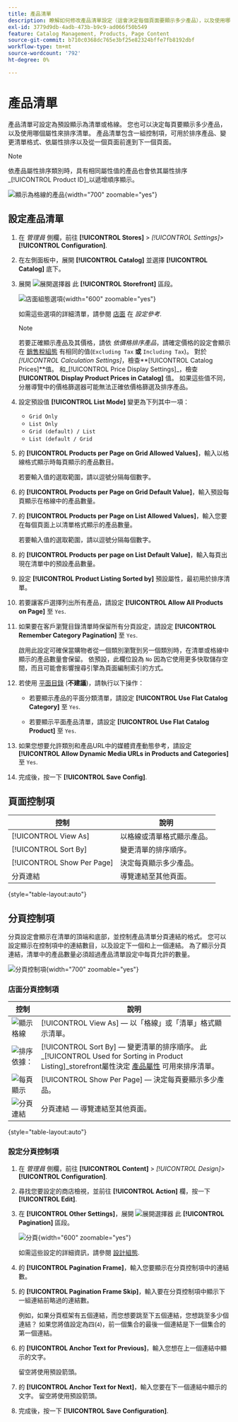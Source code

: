 ```yaml
---
title: 產品清單
description: 瞭解如何修改產品清單設定（這會決定每個頁面要顯示多少產品），以及使用哪個屬性來排序清單。
exl-id: 3779d9db-4adb-473b-b9c9-ad066f50b549
feature: Catalog Management, Products, Page Content
source-git-commit: b710c0368dc765e3bf25e82324bffe7fb8192dbf
workflow-type: tm+mt
source-wordcount: '792'
ht-degree: 0%

---
```


# 產品清單

產品清單可設定為預設顯示為清單或格線。 您也可以決定每頁要顯示多少產品，以及使用哪個屬性來排序清單。 產品清單包含一組控制項，可用於排序產品、變更清單格式、依屬性排序以及從一個頁面前進到下一個頁面。

>[!NOTE]
>
>依產品屬性排序類別時，具有相同屬性值的產品也會依其屬性排序 _[!UICONTROL Product ID]_以遞增順序顯示。

![顯示為格線的產品](./assets/storefront-catalog-page.png){width="700" zoomable="yes"}

## 設定產品清單

1. 在 _管理員_ 側欄，前往 **[!UICONTROL Stores]** > _[!UICONTROL Settings]_>**[!UICONTROL Configuration]**.

1. 在左側面板中，展開 **[!UICONTROL Catalog]** 並選擇 **[!UICONTROL Catalog]** 底下。

1. 展開 ![展開選擇器](../assets/icon-display-expand.png) 此 **[!UICONTROL Storefront]** 區段。

   ![店面組態選項](../configuration-reference/catalog/assets/catalog-storefront.png){width="600" zoomable="yes"}

   如需這些選項的詳細清單，請參閱 [店面](../configuration-reference/catalog/catalog.md#storefront) 在 _設定參考_.

   >[!NOTE]
   >
   >若要正確顯示產品及其價格，請依 _依價格排序產品_，請確定價格的設定會顯示在 [銷售稅組態](../configuration-reference/sales/tax.md) 有相同的值(`Excluding Tax` **或** `Including Tax`)。 對於 _[!UICONTROL Calculation Settings]_，檢查&#x200B;**[!UICONTROL Catalog Prices]**值。 和_[!UICONTROL Price Display Settings]_，檢查 **[!UICONTROL Display Product Prices in Catalog]** 值。 如果這些值不同，分層導覽中的價格篩選器可能無法正確依價格篩選及排序產品。

1. 設定預設值 **[!UICONTROL List Mode]** 變更為下列其中一項：

   - `Grid Only`
   - `List Only`
   - `Grid (default) / List`
   - `List (default / Grid`

1. 的 **[!UICONTROL Products per Page on Grid Allowed Values]**，輸入以格線格式顯示時每頁顯示的產品數目。

   若要輸入值的選取範圍，請以逗號分隔每個數字。

1. 的 **[!UICONTROL Products per Page on Grid Default Value]**，輸入預設每頁顯示在格線中的產品數量。

1. 的 **[!UICONTROL Products per Page on List Allowed Values]**，輸入您要在每個頁面上以清單格式顯示的產品數量。

   若要輸入值的選取範圍，請以逗號分隔每個數字。

1. 的 **[!UICONTROL Products per page on List Default Value]**，輸入每頁出現在清單中的預設產品數量。

1. 設定 **[!UICONTROL Product Listing Sorted by]** 預設屬性，最初用於排序清單。

1. 若要讓客戶選擇列出所有產品，請設定 **[!UICONTROL Allow All Products on Page]** 至 `Yes`.

1. 如果要在客戶瀏覽目錄清單時保留所有分頁設定，請設定 **[!UICONTROL Remember Category Pagination]** 至 `Yes`.

   啟用此設定可確保當購物者從一個類別瀏覽到另一個類別時，在清單或格線中顯示的產品數量會保留。 依預設，此欄位設為 `No` 因為它使用更多快取儲存空間，而且可能會影響搜尋引擎為頁面編制索引的方式。

1. 若使用 [平面目錄](catalog-flat.md) (**不建議**)，請執行以下操作：

   - 若要顯示產品的平面分類清單，請設定 **[!UICONTROL Use Flat Catalog Category]** 至 `Yes`.

   - 若要顯示平面產品清單，請設定 **[!UICONTROL Use Flat Catalog Product]** 至 `Yes`.

1. 如果您想要允許類別和產品URL中的媒體資產動態參考，請設定 **[!UICONTROL Allow Dynamic Media URLs in Products and Categories]** 至 `Yes`.

1. 完成後，按一下 **[!UICONTROL Save Config]**.

## 頁面控制項

| 控制 | 說明 |
|--- |--- |
| [!UICONTROL View As] | 以格線或清單格式顯示產品。 |
| [!UICONTROL Sort By] | 變更清單的排序順序。 |
| [!UICONTROL Show Per Page] | 決定每頁顯示多少產品。 |
| 分頁連結 | 導覽連結至其他頁面。 |

{style="table-layout:auto"}

## 分頁控制項

分頁設定會顯示在清單的頂端和底部，並控制產品清單分頁連結的格式。 您可以設定顯示在控制項中的連結數目，以及設定下一個和上一個連結。 為了顯示分頁連結，清單中的產品數量必須超過產品清單設定中每頁允許的數量。

![分頁控制項](./assets/storefront-pagination-controls.png){width="700" zoomable="yes"}

### 店面分頁控制項

| 控制 | 說明 |
|--- |--- |
| ![顯示格線](./assets/controls-pagination-list-grid.png) | [!UICONTROL View As]  — 以「格線」或「清單」格式顯示清單。 |
| ![排序依據：](./assets/control-pagination-sort-by.png) | [!UICONTROL Sort By]  — 變更清單的排序順序。 此 _[!UICONTROL Used for Sorting in Product Listing]_storefront屬性決定 [產品屬性](../catalog/product-attributes.md) 可用來排序清單。 |
| ![每頁顯示](./assets/control-pagination-show-per-page.png) | [!UICONTROL Show Per Page]  — 決定每頁要顯示多少產品。 |
| ![分頁連結](./assets/control-pagination.png) | 分頁連結 — 導覽連結至其他頁面。 |

{style="table-layout:auto"}

### 設定分頁控制項

1. 在 _管理員_ 側欄，前往 **[!UICONTROL Content]** > _[!UICONTROL Design]_>**[!UICONTROL Configuration]**.

1. 尋找您要設定的商店檢視，並前往 **[!UICONTROL Action]** 欄，按一下 **[!UICONTROL Edit]**.

1. 在 **[!UICONTROL Other Settings]**，展開 ![展開選擇器](../assets/icon-display-expand.png) 此 **[!UICONTROL Pagination]** 區段。

   ![分頁](./assets/config-design-pagination.png){width="600" zoomable="yes"}

   如需這些設定的詳細資訊，請參閱 [設計組態](../content-design/configuration.md).

1. 的 **[!UICONTROL Pagination Frame]**，輸入您要顯示在分頁控制項中的連結數。

1. 的 **[!UICONTROL Pagination Frame Skip]**，輸入要在分頁控制項中顯示下一組連結前略過的連結數。

   例如，如果分頁框架有五個連結，而您想要跳至下五個連結，您想跳至多少個連結？ 如果您將值設定為四(`4`)，前一個集合的最後一個連結是下一個集合的第一個連結。

1. 的 **[!UICONTROL Anchor Text for Previous]**，輸入您想在上一個連結中顯示的文字。

   留空將使用預設箭頭。

1. 的 **[!UICONTROL Anchor Text for Next]**，輸入您要在下一個連結中顯示的文字。 留空將使用預設箭頭。

1. 完成後，按一下 **[!UICONTROL Save Configuration]**.
